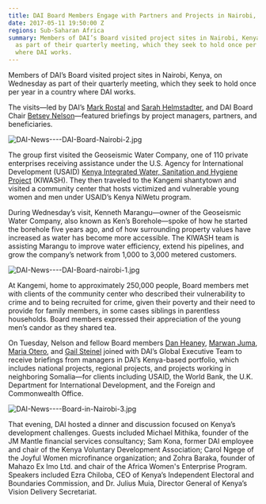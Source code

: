 ```yaml
---
title: DAI Board Members Engage with Partners and Projects in Nairobi, Kenya
date: 2017-05-11 19:50:00 Z
regions: Sub-Saharan Africa
summary: Members of DAI’s Board visited project sites in Nairobi, Kenya, on Wednesday
  as part of their quarterly meeting, which they seek to hold once per year in a country
  where DAI works.
---
```


Members of DAI’s Board visited project sites in Nairobi, Kenya, on Wednesday as part of their quarterly meeting, which they seek to hold once per year in a country where DAI works.
 
The visits—led by DAI’s [Mark Rostal](https://www.dai.com/who-we-are/our-team/mark-rostal) and [Sarah Helmstadter](https://www.dai.com/who-we-are/global-reach/united-states/contacts/management-business), and DAI Board Chair [Betsey Nelson](https://www.dai.com/who-we-are/board/elizabeth-nelson)—featured briefings by project managers, partners, and beneficiaries. 

![DAI-News----DAI-Board-Nairobi-2.jpg](/uploads/DAI-News----DAI-Board-Nairobi-2.jpg "DAI Board members and others visiting the Geoseismic Water Company in Nairobi, Kenya.")

The group first visited the Geoseismic Water Company, one of 110 private enterprises receiving assistance under the U.S. Agency for International Development (USAID) [Kenya Integrated Water, Sanitation and Hygiene Project](https://www.dai.com/our-work/projects/kenya-integrated-water-sanitation-and-hygiene-project-kiwash) (KIWASH). They then traveled to the Kangemi shantytown and visited a community center that hosts victimized and vulnerable young women and men under USAID’s Kenya NiWetu program.

During Wednesday’s visit, Kenneth Marangu—owner of the Geoseismic Water Company, also known as Ken’s Borehole—spoke of how he started the borehole five years ago, and of how surrounding property values have increased as water has become more accessible. The KIWASH team is assisting Marangu to improve water efficiency, extend his pipelines, and grow the company’s network from 1,000 to 3,000 metered customers.

![DAI-News----DAI-Board-nairobi-1.jpg](/uploads/DAI-News----DAI-Board-nairobi-1.jpg "DAI Board members and others engage in questions and answers at the community center in Kangemi, Nairobi, Kenya.")

At Kangemi, home to approximately 250,000 people, Board members met with clients of the community center who described their vulnerability to crime and to being recruited for crime, given their poverty and their need to provide for family members, in some cases siblings in parentless households. Board members expressed their appreciation of the young men’s candor as they shared tea.

On Tuesday, Nelson and fellow Board members [Dan Heaney](https://www.dai.com/who-we-are/board/daniel-heaney), [Marwan Juma](https://www.dai.com/who-we-are/board/marwan-juma), [Maria Otero](https://www.dai.com/who-we-are/board/maria-otero), and [Gail Steinel](https://www.dai.com/who-we-are/board/gail-steinel) joined with DAI’s Global Executive Team to receive briefings from managers in DAI’s Kenya-based portfolio, which includes national projects, regional projects, and projects working in neighboring Somalia—for clients including USAID, the World Bank, the U.K. Department for International Development, and the Foreign and Commonwealth Office.

![DAI-News----Board-in-Nairobi-3.jpg](/uploads/DAI-News----Board-in-Nairobi-3.jpg "DAI Board members and staff with Chief Rose, center, at the Kangemi community center in Nairobi, Kenya.")

That evening, DAI hosted a dinner and discussion focused on Kenya’s development challenges. Guests included Michael Mithika, founder of the JM Mantle financial services consultancy; Sam Kona, former DAI employee and chair of the Kenya Voluntary Development Association; Carol Ngege of the Joyful Women microfinance organization; and Zohra Baraka, founder of Mahazo Ex Imo Ltd. and chair of the Africa Women's Enterprise Program. Speakers included Ezra Chiloba, CEO of Kenya’s Independent Electoral and Boundaries Commission, and Dr. Julius Muia, Director General of Kenya’s Vision Delivery Secretariat.